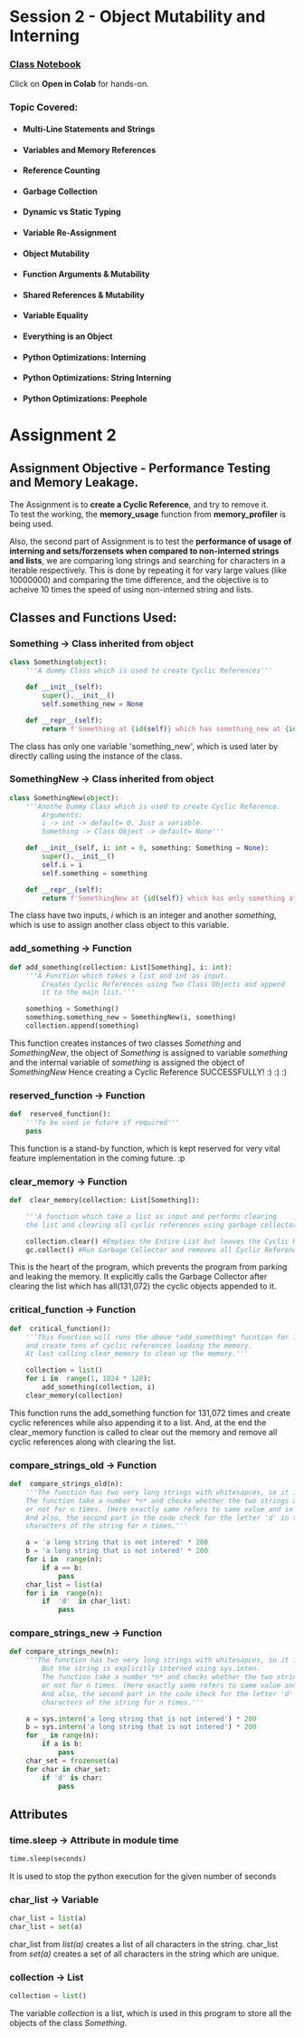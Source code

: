 # Session 2 - Object Mutability and Interning

### [Class Notebook](https://github.com/abdksyed/EPAi2/blob/main/Session02_ObjectMutability_Interning/notebooks/Session%202%20-%20Object%20Mutability%20and%20Intering.ipynb)
Click on **Open in Colab** for hands-on.

### Topic Covered:
* #### Multi-Line Statements and Strings
* #### Variables and Memory References
* #### Reference Counting
* #### Garbage Collection
* #### Dynamic vs Static Typing
* #### Variable Re-Assignment
* #### Object Mutability
* #### Function Arguments & Mutability
* #### Shared References & Mutability
* #### Variable Equality
* #### Everything is an Object
* #### Python Optimizations: Interning
* #### Python Optimizations: String Interning
* #### Python Optimizations: Peephole

# Assignment 2

## Assignment Objective - Performance Testing and Memory Leakage.
The Assignment is to **create a Cyclic Reference**, and try to remove it.  
To test the working, the **memory_usage** function from **memory_profiler** is being used.

Also, the second part of Assignment is to test the **performance of usage of interning and sets/forzensets when compared to non-interned strings and lists**, we are comparing long strings and searching for characters in a iterable respectively.
This is done by repeating it for vary large values (like 10000000) and comparing the time difference, and the objective is to acheive 10 times the speed of using non-interned string and lists. 

## Classes and Functions Used:

### Something -> Class inherited from **object**
```python
class Something(object):
    '''A dummy Class which is used to create Cyclic References'''

    def __init__(self):
        super().__init__()
        self.something_new = None

    def __repr__(self):
        return f'Something at {id(self)} which has something_new at {id(self.something_new)}.'
```
The class has only one variable 'something_new', which is used later by directly calling using the instance of the class.

### SomethingNew -> Class inherited from **object**
```python
class SomethingNew(object):
    '''Anothe Dummy Class which is used to create Cyclic Reference.
        Arguments:
        i -> int -> default= 0. Just a variable.
        Something -> Class Object -> default= None'''

    def __init__(self, i: int = 0, something: Something = None):
        super().__init__()
        self.i = i
        self.something = something

    def __repr__(self):
        return f'SomethingNew at {id(self)} which has only something at {id(self.something)}.'
```
The class have two inputs, *i* which is an integer and another *something*, which is use to assign another class object to this variable.

### add_something -> Function
```python
def add_something(collection: List[Something], i: int):
    '''A Function which takes a list and int as input.
        Creates Cyclic References using Two Class Objects and append
        it to the main list.'''

    something = Something()
    something.something_new = SomethingNew(i, something)
    collection.append(something)

```
This function creates instances of two classes *Something* and *SomethingNew*, the object of *Something* is assigned to variable *something* and the internal variable of *something* is assigned the object of *SomethingNew*
Hence creating a Cyclic Reference SUCCESSFULLY! :) :) :)

### reserved_function -> Function
```python
def  reserved_function():
    '''To be used in future if required'''
    pass
```
This function is a stand-by function, which is kept reserved for very vital feature implementation in the coming future. :p

### clear_memory -> Function
```python
def  clear_memory(collection: List[Something]):

    '''A function which take a list as input and performs clearing
    the list and clearing all cyclic references using garbage collector.'''

    collection.clear() #Empties the Entire List but leaves the Cyclic Refences.
    gc.collect() #Run Garbage Collector and removes all Cyclic References
```
This is the heart of the program, which prevents the program from parking and leaking the memory. It explicitly calls the Garbage Collector after clearing the list which has all(131,072) the cyclic objects appended to it.

### critical_function -> Function
```python
def  critical_function():
    '''This Function will runs the above *add_something* fucntion for 1024*128(131,072) times 
    and create tons of cyclic references loading the memory.
    At last calling clear_memory to clean up the memory.'''

    collection = list()
    for i in  range(1, 1024 * 128):
        add_something(collection, i)
    clear_memory(collection)
```
This function runs the add_something function for 131,072 times and create cyclic references while also appending it to a list. And, at the end the clear_memory function is called to clear out the memory and remove all cyclic references along with clearing the list.

### compare_strings_old -> Function
```python
def  compare_strings_old(n):
    '''The function has two very long strings with whitesapces, so it is not interned.
    The function take a number *n* and checks whether the two strings are exact same
    or not for n times. (Here exactly same refers to same value and in same location).
    And also, the second part in the code check for the letter 'd' in the list of 
    characters of the string for n times.'''

    a = 'a long string that is not intered' * 200
    b = 'a long string that is not intered' * 200
    for i in  range(n):
        if a == b:
            pass
    char_list = list(a)
    for i in  range(n):
        if  'd'  in char_list:
            pass
```
### compare_strings_new -> Function
```python
def compare_strings_new(n):
    '''The function has two very long strings with whitesapces, so it is not interned.
        But the string is explicitly interned using sys.inten.
        The function take a number *n* and checks whether the two strings are exact same
        or not for n times. (Here exactly same refers to same value and in same location).
        And also, the second part in the code check for the letter 'd' in the list of 
        characters of the string for n times.'''

    a = sys.intern('a long string that is not intered') * 200
    b = sys.intern('a long string that is not intered') * 200
    for _ in range(n):
        if a is b:
            pass
    char_set = frozenset(a)
    for char in char_set:
        if 'd' is char:
            pass
```
## Attributes 

### time.sleep -> Attribute in module time
```python
time.sleep(seconds)
```
It is used to stop the python execution for the given number of seconds

### char_list -> Variable
```python
char_list = list(a)
char_list = set(a)
```
char_list from *list(a)* creates a list of all characters in the string.
char_list from *set(a)* creates a set of all characters in the string which are unique.

### collection -> List
```python
collection = list()
```
The variable *collection* is a list, which is used in this program to store all the objects of the class *Something*.